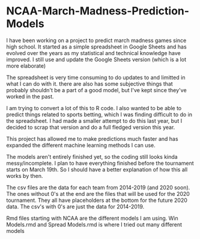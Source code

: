 # NCAA-March-Madness-Prediction-Models

I have been working on a project to predict march madness games since high school. It started as a simple spreadsheet in Google Sheets and has evolved over the years as my statistical and technical knowledge have improved. I still use and update the Google Sheets version (which is a lot more elaborate)

The spreadsheet is very time consuming to do updates to and limitted in what I can do with it. there are also has some subjective things that probably shouldn't be a part of a good model, but I've kept since they've worked in the past. 

I am trying to convert a lot of this to R code. I also wanted to be able to predict things related to sports betting, which I was finding difficult to do in the spreadsheet. I had made a smaller attempt to do this last year, but I decided to scrap that version and do a full fledged version this year. 

This project has allowed me to make predictions much faster and has expanded the different machine learning methods I can use.


The models aren't entirely finished yet, so the coding still looks kinda messy/incomplete. I plan to have everything finished before the tournament starts on March 19th. So I should have a better explanation of how this all works by then.

The csv files are the data for each team from 2014-2019 (and 2020 soon). The ones without 0's at the end are the files that will be used for the 2020 tournament. They all have placeholders at the bottom for the future 2020 data. The csv's with 0's are just the data for 2014-2019.

Rmd files starting with NCAA are the different models I am using. Win Models.rmd and Spread Models.rmd is where I tried out many different models
